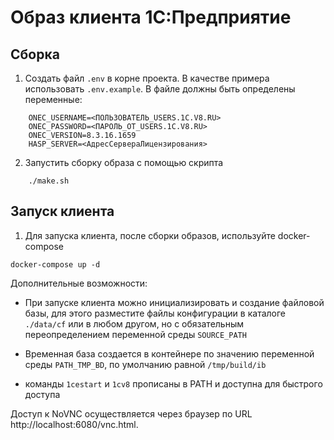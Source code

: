 # Образ клиента 1С:Предприятие

## Сборка 

1. Создать файл `.env` в корне проекта. В качестве примера использовать `.env.example`. В файле должны быть определены переменные:
```
    ONEC_USERNAME=<ПОЛЬЗОВАТЕЛЬ_USERS.1C.V8.RU>
    ONEC_PASSWORD=<ПАРОЛЬ_ОТ_USERS.1C.V8.RU>
    ONEC_VERSION=8.3.16.1659
    HASP_SERVER=<АдресСервераЛицензирования>
```
2. Запустить сборку образа с помощью скрипта

```
    ./make.sh
```

## Запуск клиента

1. Для запуска клиента, после сборки образов, используйте docker-compose

```
docker-compose up -d
```

Дополнительные возможности:

- При запуске клиента можно инициализировать и создание файловой базы, для этого разместите файлы конфигурации в каталоге `./data/cf` или в любом другом, но с обязательным переопределением переменной среды `SOURCE_PATH`

- Временная база создается в контейнере по значению переменной среды `PATH_TMP_BD`, по умолчанию равной `/tmp/build/ib`

- команды `1cestart` и `1cv8` прописаны в PATH и доступна для быстрого доступа 

Доступ к NoVNC осуществляется через браузер по URL http://localhost:6080/vnc.html.